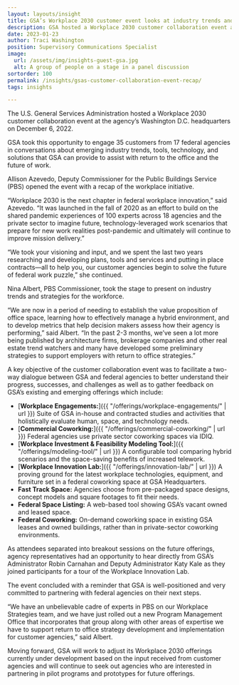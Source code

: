 ```yaml
---
layout: layouts/insight
title: GSA’s Workplace 2030 customer event looks at industry trends and space solutions
description: GSA hosted a Workplace 2030 customer collaboration event and engaged federal agencies in conversations around emerging trends, tools, technology, and solutions to assist with return to office and the future of work.
date: 2023-01-23
author: Traci Washington
position: Supervisory Communications Specialist
image:
  url: /assets/img/insights-guest-gsa.jpg
  alt: A group of people on a stage in a panel discussion
sortorder: 100
permalink: /insights/gsas-customer-collaboration-event-recap/
tags: insights

---
```


The U.S. General Services Administration hosted a Workplace 2030 customer collaboration event at the agency’s Washington D.C. headquarters on December 6, 2022.

GSA took this opportunity to engage 35 customers from 17 federal agencies in conversations about emerging industry trends, tools, technology, and solutions that GSA can provide to assist with return to the office and the future of work.

Allison Azevedo, Deputy Commissioner for the Public Buildings Service (PBS) opened the event with a recap of the workplace initiative.

“Workplace 2030 is the next chapter in federal workplace innovation,” said Azevedo. “It was launched in the fall of 2020 as an effort to build on the shared pandemic experiences of 100 experts across 18 agencies and the private sector to imagine future, technology-leveraged work scenarios that prepare for new work realities post-pandemic and ultimately will continue to improve mission delivery.”

“We took your visioning and input, and we spent the last two years researching and developing plans, tools and services and putting in place contracts—all to help you, our customer agencies begin to solve the future of federal work puzzle,” she continued.

Nina Albert, PBS Commissioner, took the stage to present on industry trends and strategies for the workforce.

“We are now in a period of needing to establish the value proposition of office space, learning how to effectively manage a hybrid environment, and to develop metrics that help decision makers assess how their agency is performing,” said Albert. “In the past 2-3 months, we’ve seen a lot more being published by architecture firms, brokerage companies and other real estate trend watchers and many have developed some preliminary strategies to support employers with return to office strategies.”

A key objective of the customer collaboration event was to facilitate a two-way dialogue between GSA and federal agencies to better understand their progress, successes, and challenges as well as to gather feedback on GSA’s existing and emerging offerings which include:

- [**Workplace Engagements:**]({{ "/offerings/workplace-engagements/" | url }}) Suite of GSA in-house and contracted studies and activities that holistically evaluate human, space, and technology needs.
- [**Commercial Coworking:**]({{ "/offerings/commercial-coworking/" | url }}) Federal agencies use private sector coworking spaces via IDIQ.
- [**Workplace Investment & Feasibility Modeling Tool:**]({{ "/offerings/modeling-tool/" | url }}) A configurable tool comparing hybrid scenarios and the space-saving benefits of increased telework.
- [**Workplace Innovation Lab:**]({{ "/offerings/innovation-lab/" | url }}) A proving ground for the latest workplace technologies, equipment, and furniture set in a federal coworking space at GSA Headquarters.
- **Fast Track Space:** Agencies choose from pre-packaged space designs, concept models and square footages to fit their needs.
- **Federal Space Listing:** A web-based tool showing GSA’s vacant owned and leased space.
- **Federal Coworking:** On-demand coworking space in existing GSA leases and owned buildings, rather than in private-sector coworking environments.

As attendees separated into breakout sessions on the future offerings, agency representatives had an opportunity to hear directly from GSA’s Administrator Robin Carnahan and Deputy Administrator Katy Kale as they joined participants for a tour of the Workplace Innovation Lab.

The event concluded with a reminder that GSA is well-positioned and very committed to partnering with federal agencies on their next steps.

“We have an unbelievable cadre of experts in PBS on our Workplace Strategies team, and we have just rolled out a new Program Management Office that incorporates that group along with other areas of expertise we have to support return to office strategy development and implementation for customer agencies,” said Albert.

Moving forward, GSA will work to adjust its Workplace 2030 offerings currently under development based on the input received from customer agencies and will continue to seek out agencies who are interested in partnering in pilot programs and prototypes for future offerings.
